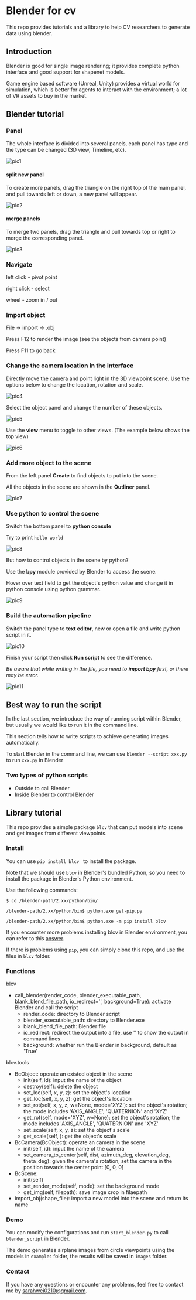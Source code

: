 # Blender for cv
This repo provides tutorials and a library to help CV researchers to generate data using blender.

## Introduction

Blender is good for single image rendering; it provides complete python interface and good support for shapenet models.

Game engine based software (Unreal, Unity) provides a virtual world for simulation, which is better for agents to interact with the environment; a lot of VR assets to buy in the market.

## Blender tutorial

### Panel

The whole interface is divided into several panels, each panel has type and the type can be changed (3D view, Timeline, etc).

![pic1](./pics/pic1.jpg)

#### split new panel

To create more panels, drag the triangle on the right top of the main panel, and pull towards left or down, a new panel will appear.

![pic2](./pics/pic2.jpg)

#### merge panels

To merge two panels, drag the triangle and pull towards top or right to merge the corresponding panel.

![pic3](./pics/pic3.jpg)

### Navigate

left click - pivot point

right click - select

wheel - zoom in / out

### Import object

File -> import -> .obj

Press F12 to render the image (see the objects from camera point)

Press F11 to go back

### Change the camera location in the interface

Directly move the camera and point light in the 3D viewpoint scene. Use the options below to change the location, rotation and scale.

![pic4](./pics/pic4.jpg)

Select the object panel and change the number of these objects.

![pic5](./pics/pic5.jpg)

Use the **view** menu to toggle to other views. (The example below shows the top view)

![pic6](./pics/pic6.jpg)

### Add more object to the scene

From the left panel **Create** to find objects to put into the scene.

All the objects in the scene are shown in the **Outliner** panel.

![pic7](./pics/pic7.jpg)

### Use python to control the scene

Switch the bottom panel to **python console**

Try to print `hello world`

![pic8](./pics/pic8.jpg)

But how to control objects in the scene by python?

Use the **bpy** module provided by Blender to access the scene.

Hover over text field to get the object's python value and change it in python console using python grammar.

![pic9](./pics/pic9.jpg)

### Build the automation pipeline

Switch the panel type to **text editor**,  new or open a file and write python script in it.

![pic10](./pics/pic10.jpg)

Finish your script then click **Run script** to see the difference.

*Be aware that while writing in the file, you need to **import bpy** first, or there may be error.* 

![pic11](./pics/pic11.jpg)

## Best way to run the script

In the last section, we introduce the way of running script within Blender, but usually we would like to run it in the command line. 

This section tells how to write scripts to achieve generating images automatically.

To start Blender in the command line, we can use `blender --script xxx.py` to run `xxx.py` in Blender

### Two types of python scripts

- Outside to call Blender
- Inside Blender to control Blender

## Library tutorial

This repo provides a simple package `blcv` that can put models into scene and get images from different viewpoints.

### Install

You can use `pip install blcv ` to install the package.

Note that we should use `blcv` in Blender's bundled Python, so you need to install the package in Blender's Python environment.

Use the following commands:

`$ cd /blender-path/2.xx/python/bin/`

`/blender-path/2.xx/python/bin$ python.exe get-pip.py`

`/blender-path/2.xx/python/bin$ python.exe -m pip install blcv`

If you encounter more problems installing blcv in Blender environment, you can refer to this [answer]( https://blender.stackovernet.com/cn/q/14721 ).

If there is problems using `pip`, you can simply clone this repo, and use the files in `blcv` folder.

### Functions

blcv

- call_blender(render_code, blender_executable_path, blank_blend_file_path, io_redirect='', background=True): activate Blender and call the script
  - render_code: directory to Blender script
  - blender_executable_path: directory to Blender.exe
  - blank_blend_file_path: Blender file
  - io_redirect: redirect the output into a file, use '' to show the output in command lines
  - background: whether run the Blender in background, default as 'True'

blcv.tools

- BcObject: operate an existed object in the scene
  - init(self, id): input the name of the object
  - destroy(self): delete the object
  - set_loc(self, x, y, z): set the object's location
  - get_loc(self, x, y, z): get the object's location
  - set_rot(self, x, y, z, w=None, mode='XYZ'): set the object's rotation; the mode includes 'AXIS_ANGLE', 'QUATERNION' and 'XYZ'
  - get_rot(self, mode='XYZ', w=None): set the object's rotation; the mode includes 'AXIS_ANGLE', 'QUATERNION' and 'XYZ'
  - set_scale(self, x, y, z): set the object's scale
  - get_scale(self, ): get the object's scale
- BcCamera(BcObject): operate an camera in the scene
  - init(self, id): input the name of the camera
  - set_camera_to_center(self, dist, azimuth_deg, elevation_deg, theta_deg): given the camera's rotation, set the camera in the position towards the center point [0, 0, 0]
- BcScene:
  - init(self)
  - set_render_mode(self, mode): set the background mode
  - get_img(self, filepath): save image crop in filaepath
- import_obj(shape_file): import a new model into the scene and return its name

### Demo

You can modify the configurations and run `start_blender.py` to call `blender_script` in Blender.

The demo generates airplane images from circle viewpoints using the models in `examples` folder, the results will be saved in `images` folder.

### Contact

If you have any questions or encounter any problems, feel free to contact me by sarahwei0210@gmail.com.







